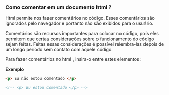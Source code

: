 ### Como comentar em um documento html ?



Html permite nos fazer comentários no código. Esses comentários são ignorados pelo navegador e portanto não são exibidos para o usuário. 

Comentários são recursos importantes para colocar no código, pois eles permitem que certas considerações sobre o funcionamento do código sejam feitas. Feitas essas considerações  é possível relembra-las depois de um longo período sem contato com aquele código.

Para fazer comentários no html , insira-o entre estes elementos : <!-- -->  



**Exemplo**

```html
<p> Eu não estou comentado </p>

<!-- <p> Eu estou comentado </p> -->
```

